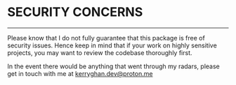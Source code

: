 # SECURITY CONCERNS

---


Please know that I do not fully guarantee that this package is free of security issues. Hence keep in mind that if your work on highly sensitive projects, you may want to review the codebase thoroughly first.

In the event there would be anything that went through my radars, please get in touch with me at [kerryghan.dev@proton.me](mailto:kerryghan.dev@proton.me)